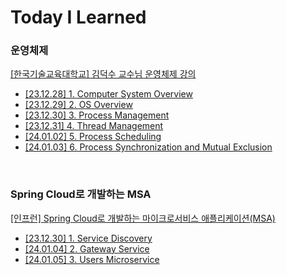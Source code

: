 # Today I Learned

### 운영체제

[[한국기술교육대학교] 김덕수 교수님 운영체제 강의](https://hpclab.tistory.com/1)
* [[23.12.28] 1. Computer System Overview](https://github.com/KodaHye/TIL/blob/main/%EC%9A%B4%EC%98%81%EC%B2%B4%EC%A0%9C/1.%20Computer%20System%20Overview.md)
* [[23.12.29] 2. OS Overview](https://github.com/KodaHye/TIL/blob/main/%EC%9A%B4%EC%98%81%EC%B2%B4%EC%A0%9C/2.%20OS%20Overview.md)
* [[23.12.30] 3. Process Management](https://github.com/KodaHye/TIL/blob/main/%EC%9A%B4%EC%98%81%EC%B2%B4%EC%A0%9C/3.%20Process%20Management.md)
* [[23.12.31] 4. Thread Management](https://github.com/KodaHye/TIL/blob/main/%EC%9A%B4%EC%98%81%EC%B2%B4%EC%A0%9C/4.%20Thread%20Management.md)
* [[24.01.02] 5. Process Scheduling](https://github.com/KodaHye/TIL/blob/main/%EC%9A%B4%EC%98%81%EC%B2%B4%EC%A0%9C/5.%20Process%20Scheduling.md)
* [[24.01.03] 6. Process Synchronization and Mutual Exclusion](https://github.com/KodaHye/TIL/blob/main/%EC%9A%B4%EC%98%81%EC%B2%B4%EC%A0%9C/6.%20Process%20Synchronization%20and%20Mutual%20Exclusion.md)

<br>

### Spring Cloud로 개발하는 MSA
[[인프런] Spring Cloud로 개발하는 마이크로서비스 애플리케이션(MSA)](https://www.inflearn.com/course/%EC%8A%A4%ED%94%84%EB%A7%81-%ED%81%B4%EB%9D%BC%EC%9A%B0%EB%93%9C-%EB%A7%88%EC%9D%B4%ED%81%AC%EB%A1%9C%EC%84%9C%EB%B9%84%EC%8A%A4/dashboard)
* [[23.12.30] 1. Service Discovery](https://github.com/KodaHye/TIL/blob/main/Spring%20Cloud%EB%A1%9C%20%EA%B0%9C%EB%B0%9C%ED%95%98%EB%8A%94%20MSA/1.%20Service%20Discovery.md)
* [[24.01.04] 2. Gateway Service](https://github.com/KodaHye/TIL/blob/main/Spring%20Cloud%EB%A1%9C%20%EA%B0%9C%EB%B0%9C%ED%95%98%EB%8A%94%20MSA/2.%20API%20Gateway%20Service.md)
* [[24.01.05] 3. Users Microservice](https://github.com/KodaHye/TIL/blob/main/Spring%20Cloud%EB%A1%9C%20%EA%B0%9C%EB%B0%9C%ED%95%98%EB%8A%94%20MSA/3.%20Users%20Microservice.md)
